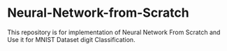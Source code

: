 # Neural-Network-from-Scratch
This repository is for implementation of Neural Network From Scratch and Use it for MNIST Dataset digit Classification.
